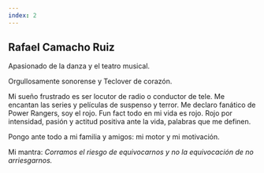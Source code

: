 ```yaml
---
index: 2
---
```

## Rafael Camacho Ruiz

Apasionado de la danza y el teatro musical.

Orgullosamente sonorense y Teclover de corazón.

Mi sueño frustrado es ser locutor de radio o conductor de tele. Me encantan las series y películas de suspenso y terror. Me declaro fanático de Power Rangers, soy el rojo. Fun fact todo en mi vida es rojo. Rojo por intensidad, pasión y actitud positiva ante la vida, palabras que me definen.

Pongo ante todo a mi familia y amigos: mi motor y mi motivación.

Mi mantra: *Corramos el riesgo de equivocarnos y no la equivocación de no arriesgarnos.*
